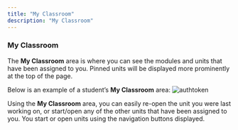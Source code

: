 ```yaml
---
title: "My Classroom"
description: "My Classroom"
---
```

### My Classroom

The **My Classroom** area is where you can see the modules and units that have been assigned to you. Pinned units will be displayed more prominently at the top of the page.

Below is an example of a student’s **My Classroom** area:
<img alt="authtoken" src="/img/docs/what_students_do/studentdashboard.png" class="simple"/>

Using the **My Classroom** area, you can easily re-open the unit you were last working on, or start/open any of the other units that have been assigned to you. You  start or open units using the navigation buttons displayed.
